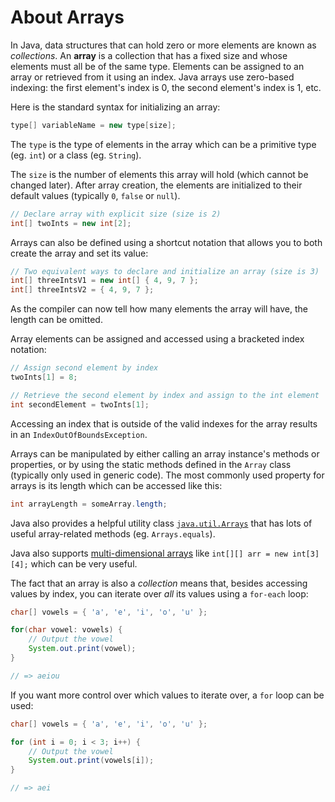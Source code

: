 # About Arrays

In Java, data structures that can hold zero or more elements are known as _collections_.
An **array** is a collection that has a fixed size and whose elements must all be of the same type.
Elements can be assigned to an array or retrieved from it using an index.
Java arrays use zero-based indexing: the first element's index is 0, the second element's index is 1, etc.

Here is the standard syntax for initializing an array:

```java
type[] variableName = new type[size];
```

The `type` is the type of elements in the array which can be a primitive type (eg. `int`) or a class (eg. `String`).

The `size` is the number of elements this array will hold (which cannot be changed later).
After array creation, the elements are initialized to their default values (typically `0`, `false` or `null`).

```java
// Declare array with explicit size (size is 2)
int[] twoInts = new int[2];
```

Arrays can also be defined using a shortcut notation that allows you to both create the array and set its value:

```java
// Two equivalent ways to declare and initialize an array (size is 3)
int[] threeIntsV1 = new int[] { 4, 9, 7 };
int[] threeIntsV2 = { 4, 9, 7 };
```

As the compiler can now tell how many elements the array will have, the length can be omitted.

Array elements can be assigned and accessed using a bracketed index notation:

```java
// Assign second element by index
twoInts[1] = 8;

// Retrieve the second element by index and assign to the int element
int secondElement = twoInts[1];
```

Accessing an index that is outside of the valid indexes for the array results in an `IndexOutOfBoundsException`.

Arrays can be manipulated by either calling an array instance's methods or properties, or by using the static methods defined in the `Array` class (typically only used in generic code).
The most commonly used property for arrays is its length which can be accessed like this:

```java
int arrayLength = someArray.length;
```

Java also provides a helpful utility class [`java.util.Arrays`](https://docs.oracle.com/en/java/javase/11/docs/api/java.base/java/util/Arrays.html) that has lots of useful array-related methods (eg. `Arrays.equals`).

Java also supports [multi-dimensional arrays](https://www.programiz.com/java-programming/multidimensional-array) like `int[][] arr = new int[3][4];` which can be very useful.

The fact that an array is also a _collection_ means that, besides accessing values by index, you can iterate over _all_ its values using a `for-each` loop:

```java
char[] vowels = { 'a', 'e', 'i', 'o', 'u' };

for(char vowel: vowels) {
    // Output the vowel
    System.out.print(vowel);
}

// => aeiou
```

If you want more control over which values to iterate over, a `for` loop can be used:

```java
char[] vowels = { 'a', 'e', 'i', 'o', 'u' };

for (int i = 0; i < 3; i++) {
    // Output the vowel
    System.out.print(vowels[i]);
}

// => aei
```
